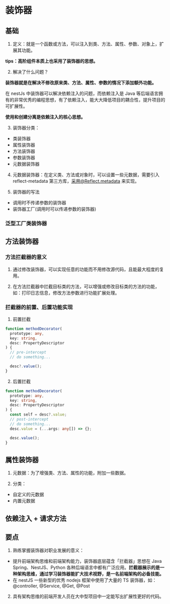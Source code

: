 # 装饰器

## 基础

1. 定义：就是一个函数或方法，可以注入到类、方法、属性、参数、对象上，扩展其功能。

**tips：高阶组件本质上也采用了装饰器的思想。**

2. 解决了什么问题？

**装饰器就是在解决不修改原来类、方法、属性、参数的情况下添加额外功能。**

在 nestJs 中装饰器可以解决依赖注入的问题，而依赖注入是 Java 等后端语言拥有的非常优秀的编程思想，有了依赖注入，能大大降低项目的耦合性，提升项目的可扩展性。

**使用和创建分离是依赖注入的核心思想。**

3. 装饰器分类：

- 类装饰器
- 属性装饰器
- 方法装饰器
- 参数装饰器
- 元数据装饰器

4. 元数据装饰器：在定义类、方法或对象时，可以设置一些元数据，需要引入 reflect-metadata 第三方库，采用@Reflect.metadata 来实现。

5. 装饰器的写法

- 调用时不传递参数的装饰器
- 装饰器工厂(调用时可以传递参数的装饰器)

### 泛型工厂类装饰器

## 方法装饰器

### 方法拦截器的意义

1. 通过修改装饰器，可以实现任意的功能而不用修改源代码，且能最大程度的复用。

2. 在方法拦截器中拦截目标类的方法，可以增强或修改目标类的方法的功能，如：打印日志信息，修改方法参数进行功能扩展处理。

### 拦截器的前置、后置功能实现

1. 前置拦截

```ts
function methodDecorator(
  prototype: any,
  key: string,
  desc: PropertyDescriptor
) {
  // pre-intercept
  // do something...

  desc?.value();
}
```

2. 后置拦截

```ts
function methodDecorator(
  prototype: any,
  key: string,
  desc: PropertyDescriptor
) {
  const self = desc?.value;
  // post-intercept
  // do something...
  desc.value = (...args: any[]) => {};

  desc.value();
}
```

## 属性装饰器

1. 元数据：为了增强类、方法、属性的功能，附加一些数据。

2. 分类：

- 自定义的元数据
- 内置元数据

## 依赖注入 + 请求方法

## 要点

1. 熟练掌握装饰器对职业发展的意义：

- 提升前端架构思维和前端架构能力，装饰器底层蕴含「拦截器」思想在 Java Spring、NestJS、Python 各种后端语言中都有广泛应用。**拦截器展示的是一种架构思维，通过学习装饰器能扩大技术视野，是一名前端架构的必备技能。**
- 在 nestJS 一些新型的优秀 nodejs 框架中使用了大量的 TS 装饰器，如：@controller, @Service, @Get, @Post

2. 具有架构思维的前端开发人员在大中型项目中一定能写出扩展性更好的代码。
